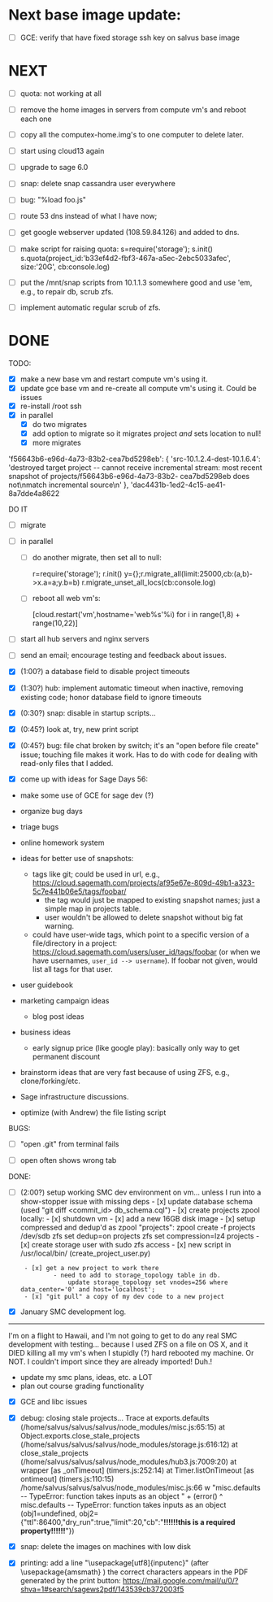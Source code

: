 # Next base image update:
  - [ ] GCE: verify that have fixed storage ssh key on salvus base image

# NEXT

 - [ ] quota: not working at all
 - [ ] remove the home images in servers from compute vm's and reboot each one
 - [ ] copy all the computex-home.img's to one computer to delete later.
 - [ ] start using cloud13 again
 - [ ] upgrade to sage 6.0
 - [ ] snap: delete snap cassandra user everywhere
 - [ ] bug: "%load foo.js"
 - [ ] route 53 dns instead of what I have now;
 - [ ] get google webserver updated (108.59.84.126) and added to dns.

 - [ ] make script for raising quota:
        s=require('storage'); s.init()
        s.quota(project_id:'b33ef4d2-fbf3-467a-a5ec-2ebc5033afec', size:'20G', cb:console.log)
 - [ ] put the /mnt/snap scripts from 10.1.1.3 somewhere good and use 'em, e.g., to repair db, scrub zfs.

 - [ ] implement automatic regular scrub of zfs.


# DONE



TODO:

 - [x] make a new base vm and restart compute vm's using it.
 - [x] update gce base vm and re-create all compute vm's using it.  Could be issues
 - [x] re-install /root ssh
 - [x] in parallel
    - [x] do two migrates
    - [x] add option to migrate so it migrates project *and* sets location to null!
    - [x] more migrates

'f56643b6-e96d-4a73-83b2-cea7bd5298eb': { 'src-10.1.2.4-dest-10.1.6.4': 'destroyed target project -- cannot receive incremental stream: most recent snapshot of projects/f56643b6-e96d-4a73-83b2-
cea7bd5298eb does not\nmatch incremental source\n' },
     'dac4431b-1ed2-4c15-ae41-8a7dde4a8622

DO IT

 - [ ] migrate

 - [ ] in parallel

     - [ ] do another migrate, then set all to null:

         r=require('storage'); r.init()
         y={};r.migrate_all(limit:25000,cb:(a,b)->x.a=a;y.b=b)
         r.migrate_unset_all_locs(cb:console.log)

     - [ ] reboot all web vm's:

         [cloud.restart('vm',hostname='web%s'%i) for i in range(1,8) + range(10,22)]


 - [ ] start all hub servers and nginx servers

 - [ ] send an email; encourage testing and feedback about issues.


 - [x] (1:00?) a database field to disable project timeouts
 - [x] (1:30?) hub: implement automatic timeout when inactive, removing existing code; honor database field to ignore timeouts
 - [x] (0:30?) snap: disable in startup scripts...
 - [x] (0:45?) look at, try, new print script


- [x] (0:45?) bug: file chat broken by switch; it's an "open before file create" issue; touching file makes it work. Has to do with code for dealing with read-only files that I added.



- [x] come up with ideas for Sage Days 56:

 - make some use of GCE for sage dev (?)
 - organize bug days
 - triage bugs
 - online homework system
 - ideas for better use of snapshots:
     - tags like git; could be used in url, e.g.,  <https://cloud.sagemath.com/projects/af95e67e-809d-49b1-a323-5c7e441b06e5/tags/foobar/>
        - the tag would just be mapped to existing snapshot names; just a simple map in projects table.
        - user wouldn't be allowed to delete snapshot without big fat warning.
     - could have user-wide tags, which point to a specific version of a file/directory in a project:
         <https://cloud.sagemath.com/users/user_id/tags/foobar>
       (or when we have usernames, `user_id --> username`).  If foobar not given, would list all tags for that user.


 - user guidebook
 - marketing campaign ideas
     - blog post ideas
 - business ideas
     - early signup price (like google play): basically only way to get permanent discount
 - brainstorm ideas that are very fast because of using ZFS, e.g., clone/forking/etc.
 - Sage infrastructure discussions.
 - optimize (with Andrew) the file listing script



BUGS:
 - [ ] "open .git" from terminal fails
 - [ ] open often shows wrong tab


DONE:


- [ ] (2:00?) setup working SMC dev environment on vm... unless I run into a show-stopper issue with missing deps
       - [x] update database schema (used "git diff <commit_id> db_schema.cql")
       - [x] create projects zpool locally:
                - [x] shutdown vm
                - [x] add a new 16GB disk image
                - [x] setup compressed and dedup'd as zpool "projects":
                       zpool create -f projects /dev/sdb
                       zfs set dedup=on projects
                       zfs set compression=lz4 projects
                - [x] create storage user with sudo zfs access
                - [x] new script in /usr/local/bin/ (create_project_user.py)

       - [x] get a new project to work there
               - need to add to storage_topology table in db.
                   update storage_topology set vnodes=256 where data_center='0' and host='localhost';
       - [x] "git pull" a copy of my dev code to a new project

- [x] January SMC development log.
---------------------------
I'm on a flight to Hawaii, and I'm not going to get to do any real
SMC development with testing... because I used ZFS on a file on OS X,
and it DIED killing all my vm's when I stupidly (?) hard rebooted my
machine.
  Or NOT.  I couldn't import since they are already imported! Duh.!
  - update my smc plans, ideas, etc. a LOT
  - plan out course grading functionality



 - [x] GCE and libc issues
 - [x] debug: closing stale projects...
    Trace
        at exports.defaults (/home/salvus/salvus/salvus/node_modules/misc.js:65:15)
        at Object.exports.close_stale_projects (/home/salvus/salvus/salvus/node_modules/storage.js:616:12)
        at close_stale_projects (/home/salvus/salvus/salvus/node_modules/hub3.js:7009:20)
        at wrapper [as _onTimeout] (timers.js:252:14)
        at Timer.listOnTimeout [as ontimeout] (timers.js:110:15)
    /home/salvus/salvus/salvus/node_modules/misc.js:66
    w "misc.defaults -- TypeError: function takes inputs as an object " + (error()                                                                       ^
    misc.defaults -- TypeError: function takes inputs as an object (obj1=undefined, obj2={"ttl":86400,"dry_run":true,"limit":20,"cb":"__!!!!!!this is a required property!!!!!!__"})
 - [x] snap: delete the images on machines with low disk
 - [x] printing: add a line "\usepackage[utf8]{inputenc}" (after \usepackage{amsmath} ) the correct characters appears in the PDF generated by the print button: https://mail.google.com/mail/u/0/?shva=1#search/sagews2pdf/143539cb372003f5

